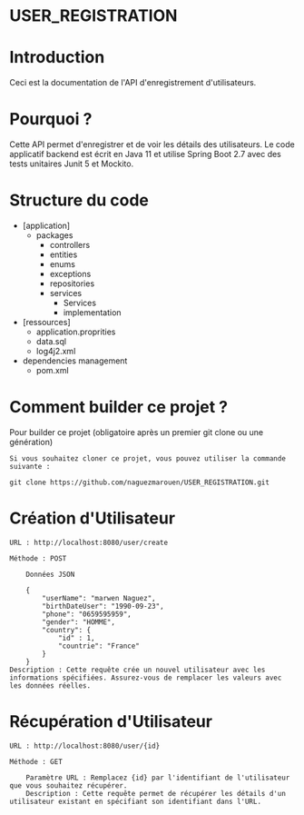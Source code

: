 # USER_REGISTRATION
# Introduction

Ceci est la documentation de l'API d'enregistrement d'utilisateurs.

# Pourquoi ?

Cette API permet d'enregistrer et de voir les détails des utilisateurs. Le code applicatif backend est écrit en Java 11 et utilise Spring Boot 2.7 avec des tests unitaires Junit 5 et Mockito.

# Structure du code

- [application]
  - packages
    - controllers
    - entities
	- enums
    - exceptions
    - repositories
    - services
      - Services
      - implementation
 - [ressources]
   -  application.proprities
    - data.sql
    - log4j2.xml
 - dependencies management
   - pom.xml

# Comment builder ce projet ?

Pour builder ce projet (obligatoire après un premier git clone ou une génération)

	Si vous souhaitez cloner ce projet, vous pouvez utiliser la commande suivante :

	git clone https://github.com/naguezmarouen/USER_REGISTRATION.git


# Création d'Utilisateur

	URL : http://localhost:8080/user/create
	
	Méthode : POST
	
		Données JSON

		{
			"userName": "marwen Naguez",
			"birthDateUser": "1990-09-23",
			"phone": "0659595959",
			"gender": "HOMME",
			"country": {
				"id" : 1,
				"countrie": "France"
			}
		}
	Description : Cette requête crée un nouvel utilisateur avec les informations spécifiées. Assurez-vous de remplacer les valeurs avec les données réelles.

# Récupération d'Utilisateur

    URL : http://localhost:8080/user/{id}
	
	Méthode : GET
	
		Paramètre URL : Remplacez {id} par l'identifiant de l'utilisateur que vous souhaitez récupérer.
		Description : Cette requête permet de récupérer les détails d'un utilisateur existant en spécifiant son identifiant dans l'URL.




